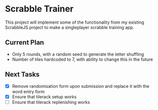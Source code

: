 # Scrabble Trainer

This project will implement some of the functionality from my existing ScrabbleJS project to make a singleplayer scrabble training app.

## Current Plan
- Only 5 rounds, with a random seed to generate the letter shuffling
- Number of tiles hardcoded to 7, with ability to change this in the future

## Next Tasks


- [x] Remove randomisation form upon submission and replace it with the word entry form
- [x] Ensure that tilerack setup works
- [ ] Ensure that tilerack replenishing works